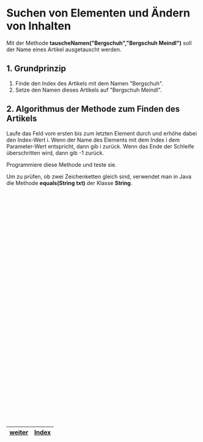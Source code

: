<meta charset="utf-8" />
 <title>Informatik</title>
 <link rel="stylesheet" href="https://Hi2272.github.io/StyleMD.css">

 # Suchen von Elementen und Ändern von Inhalten
 Mit der Methode **tauscheNamen("Bergschuh","Bergschuh Meindl")** soll der Name eines Artikel ausgetauscht werden.

 ## 1. Grundprinzip

1. Finde den Index des Artikels mit dem Namen "Bergschuh".
2. Setze den Namen dieses Artikels auf "Bergschuh Meindl".

## 2. Algorithmus der Methode zum Finden des Artikels
Laufe das Feld vom ersten bis zum letzten Element durch und erhöhe dabei den Index-Wert i. Wenn der Name des Elements mit dem Index i dem Parameter-Wert entspricht, dann gib i zurück.
Wenn das Ende der Schleife überschritten wird, dann gib -1 zurück.

Programmiere diese Methode und teste sie.

Um zu prüfen, ob zwei Zeichenketten gleich sind, verwendet man in Java die Methode **equals(String txt)** der Klasse **String**.




  <section>
    <iframe
    srcdoc="<script>window.jo_doc = window.frameElement.textContent;</script><script src='https://Hi2272.github.io/include/js/includeide/includeIDE.js'></script>"
    width="100%" height="600" frameborder="0">
    {'id': 'Java', 'speed': 2000, 
    'withBottomPanel': true ,'withPCode': false ,'withConsole': true ,
    'withFileList': true ,'withErrorList': true}
    <script id="javaCode" type="plain/text" title="Webshop.java" src="Webshop.java"></script>
    <script id="javaCode" type="plain/text" title="Artikel.java" src="Artikel.java"></script>
  </script>
   </iframe>
</section>


|[weiter](Loesung2.html)|[Index](../index.html)|
|---|---|

